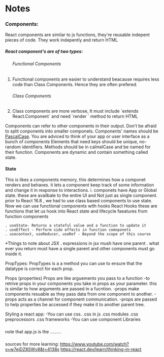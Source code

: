 <h1>Notes</h1>
<h3>Components:</h3>
<article>

<p>React components are similar to js functions, they're reusable indepent pieces of code. They work indepently and return HTML</p>

 <h5>React component's are of two types:</h5>

 <ol>
    <h6>Functional Components</h6>
    <li>Functional components are easier to understand beacause requires less code than Class Components. Hence they are often prefered.</li>
    <h6>Class Components</h6>
   <li>Class components are more verbose, It must include `extends React.Component` and need  `render ` method to return HTML</li>
  </ol>

<p>
Components can refer to other components in their output. Don't be afraid to split conponents into smaller componets.
Components' names should be <a href="https://www.theserverside.com/definition/Pascal-case"> PascalCase</a>.
You are adviced to think of your app or user interface as a bunch of components 
Elements that need keys should be unique, no-random identifiers.
Methods should be in calmelCase and be named for their function.
Components are dynamic and contain something called state.</p>
   <h4>State</h4>
   This is likes a components memory, this determines how a componet renders and behaves. it lets a component keep track of some information and change it in response to interactions. 
    i. componets have App or Global state. these are availbale to the entire UI and Not just as single component.
    prior to React 16.8 , we had to use class based components to use state. 
    Now we can use functional components with hooks
React Hooks
       these are functions that let us hook into React state and lifecycle faeatures from function components

    . useState- Returns a stateful value and a function to update it
    . useEffect - Perform side effects in function comnponets 
    . usecontext, useReducer, useRef - Beyond the scope of this course
    
 

*Things to note about JSX
 . expressions in jsx mush have one parent
 . what ever you return must have a single parent and other components must go inside it.


PropTypes:
  PropTypes is a a method you can use to ensure that the datatype is correct for each prop.


Props (properties)
   Props are like arguements you pass to a function
   -to retrive props in your components you take in props as your parameter. this is similar to how arguments are passed in a fucntion.
   -props make components resuable as they pass data from one component to another.
   -props acts as a channel for component communication.
   -props are passed to help properties be accessed if they make it to another parent tree. 




Styling a react app:
   -You can use css.
     .css in js
     .css modules
     .css preprocessors
     .css frameworks
   -You can use component Libraries
    
###
note that app.js is the .........
###

sources for more learning:
https://www.youtube.com/watch?v=w7ejDZ8SWv8&t=4138s
https://react.dev/learn/thinking-in-react

</article>